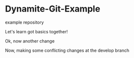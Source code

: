 # Dynamite-Git-Example
example repository

Let's learn got basics together!

Ok, now another change

Now, making some conflicting changes at the develop branch